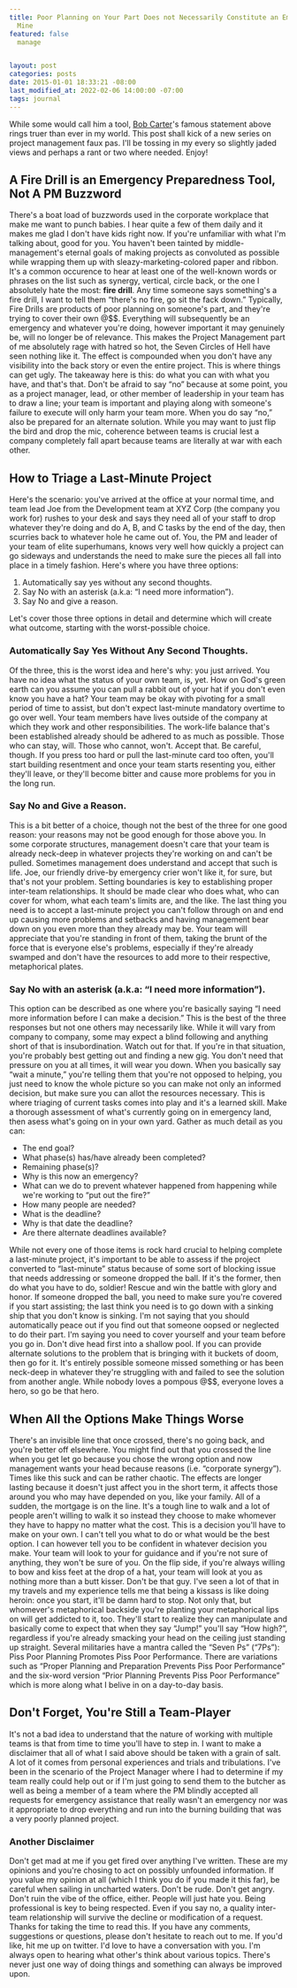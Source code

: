 ```yaml
---
title: Poor Planning on Your Part Does not Necessarily Constitute an Emergency on
  Mine
featured: false
  manage


layout: post
categories: posts
date: 2015-01-01 18:33:21 -08:00
last_modified_at: 2022-02-06 14:00:00 -07:00
tags: journal
---
```


While some would call him a tool, [Bob Carter](http://en.wikipedia.org/wiki/Robert_M._Carter)'s famous statement above rings truer than ever in my world. This post shall kick of a new series on project management faux pas. I'll be tossing in my every so slightly jaded views and perhaps a rant or two where needed. Enjoy!

## A Fire Drill is an Emergency Preparedness Tool, Not A PM Buzzword

There's a boat load of buzzwords used in the corporate workplace that make me want to punch babies. I hear quite a few of them daily and it makes me glad I don't have kids right now. If you're unfamiliar with what I'm talking about, good for you. You haven't been tainted by middle-management's eternal goals of making projects as convoluted as possible while wrapping them up with sleazy-marketing-colored paper and ribbon. It's a common occurence to hear at least one of the well-known words or phrases on the list such as synergy, vertical, circle back, or the one I absolutely hate the most: **fire drill**. Any time someone says something's a fire drill, I want to tell them “there's no fire, go sit the fack down.” Typically, Fire Drills are products of poor planning on someone's part, and they're trying to cover their own @$$. Everything will subsequently be an emergency and whatever you're doing, however important it may genuinely be, will no longer be of relevance. This makes the Project Management part of me absolutely rage with hatred so hot, the Seven Circles of Hell have seen nothing like it. The effect is compounded when you don't have any visibility into the back story or even the entire project. This is where things can get ugly. The takeaway here is this: do what you can with what you have, and that's that. Don't be afraid to say “no” because at some point, you as a project manager, lead, or other member of leadership in your team has to draw a line; your team is important and playing along with someone's failure to execute will only harm your team more. When you do say “no,” also be prepared for an alternate solution. While you may want to just flip the bird and drop the mic, coherence between teams is crucial lest a company completely fall apart because teams are literally at war with each other.

## How to Triage a Last-Minute Project

Here's the scenario: you've arrived at the office at your normal time, and team lead Joe from the Development team at XYZ Corp (the company you work for) rushes to your desk and says they need all of your staff to drop whatever they're doing and do A, B, and C tasks by the end of the day, then scurries back to whatever hole he came out of. You, the PM and leader of your team of elite superhumans, knows very well how quickly a project can go sideways and understands the need to make sure the pieces all fall into place in a timely fashion. Here's where you have three options:

1. Automatically say yes without any second thoughts.
2. Say No with an asterisk (a.k.a: “I need more information”).
3. Say No and give a reason.

Let's cover those three options in detail and determine which will create what outcome, starting with the worst-possible choice.

### Automatically Say Yes Without Any Second Thoughts.

Of the three, this is the worst idea and here's why: you just arrived. You have no idea what the status of your own team, is, yet. How on God's green earth can you assume you can pull a rabbit out of your hat if you don't even know you have a hat? Your team may be okay with pivoting for a small period of time to assist, but don't expect last-minute mandatory overtime to go over well. Your team members have lives outside of the company at which they work and other responsibilities. The work-life balance that's been established already should be adhered to as much as possible. Those who can stay, will. Those who cannot, won't. Accept that. Be careful, though. If you press too hard or pull the last-minute card too often, you'll start building resentment and once your team starts resenting you, either they'll leave, or they'll become bitter and cause more problems for you in the long run.

### Say No and Give a Reason.

This is a bit better of a choice, though not the best of the three for one good reason: your reasons may not be good enough for those above you. In some corporate structures, management doesn't care that your team is already neck-deep in whatever projects they're working on and can't be pulled. Sometimes management does understand and accept that such is life. Joe, our friendly drive-by emergency crier won't like it, for sure, but that's not your problem. Setting boundaries is key to establishing proper inter-team relationships. It should be made clear who does what, who can cover for whom, what each team's limits are, and the like. The last thing you need is to accept a last-minute project you can't follow through on and end up causing more problems and setbacks and having management bear down on you even more than they already may be. Your team will appreciate that you're standing in front of them, taking the brunt of the force that is everyone else's problems, especially if they're already swamped and don't have the resources to add more to their respective, metaphorical plates.

### Say No with an asterisk (a.k.a: “I need more information”).

This option can be described as one where you're basically saying “I need more information before I can make a decision.” This is the best of the three responses but not one others may necessarily like. While it will vary from company to company, some may expect a blind following and anything short of that is insubordination. Watch out for that. If you're in that situation, you're probably best getting out and finding a new gig. You don't need that pressure on you at all times, it will wear you down. When you basically say “wait a minute,” you're telling them that you're not opposed to helping, you just need to know the whole picture so you can make not only an informed decision, but make sure you can allot the resources necessary. This is where triaging of current tasks comes into play and it's a learned skill. Make a thorough assessment of what's currently going on in emergency land, then asess what's going on in your own yard. Gather as much detail as you can:

- The end goal?
- What phase(s) has/have already been completed?
- Remaining phase(s)?
- Why is this now an emergency?
- What can we do to prevent whatever happened from happening while we're working to “put out the fire?”
- How many people are needed?
- What is the deadline?
- Why is that date the deadline?
- Are there alternate deadlines available?

While not every one of those items is rock hard crucial to helping complete a last-minute project, it's important to be able to assess if the project converted to “last-minute” status because of some sort of blocking issue that needs addressing or someone dropped the ball. If it's the former, then do what you have to do, soldier! Rescue and win the battle with glory and honor. If someone dropped the ball, you need to make sure you're covered if you start assisting; the last think you need is to go down with a sinking ship that you don't know is sinking. I'm not saying that you should automatically peace out if you find out that someone oopsed or neglected to do their part. I'm saying you need to cover yourself and your team before you go in. Don't dive head first into a shallow pool. If you can provide alternate solutions to the problem that is bringing with it buckets of doom, then go for it. It's entirely possible someone missed something or has been neck-deep in whatever they're struggling with and failed to see the solution from another angle. While nobody loves a pompous @$$, everyone loves a hero, so go be that hero.

## When All the Options Make Things Worse

There's an invisible line that once crossed, there's no going back, and you're better off elsewhere. You might find out that you crossed the line when you get let go because you chose the wrong option and now management wants your head because reasons (i.e. “corporate synergy”). Times like this suck and can be rather chaotic. The effects are longer lasting because it doesn't just affect you in the short term, it affects those around you who may have depended on you, like your family. All of a sudden, the mortgage is on the line. It's a tough line to walk and a lot of people aren't willing to walk it so instead they choose to make whomever they have to happy no matter what the cost. This is a decision you'll have to make on your own. I can't tell you what to do or what would be the best option. I can however tell you to be confident in whatever decision you make. Your team will look to your for guidance and if you're not sure of anything, they won't be sure of you. On the flip side, if you're always willing to bow and kiss feet at the drop of a hat, your team will look at you as nothing more than a butt kisser. Don't be that guy. I've seen a lot of that in my travels and my experience tells me that being a kissass is like doing heroin: once you start, it'll be damn hard to stop. Not only that, but whomever's metaphorical backside you're planting your metaphorical lips on will get addicted to it, too. They'll start to realize they can manipulate and basically come to expect that when they say “Jump!” you'll say “How high?”, regardless if you're already smacking your head on the ceiling just standing up straight. Several militaries have a mantra called the “Seven Ps” (“7Ps”): Piss Poor Planning Promotes Piss Poor Performance. There are variations such as “Proper Planning and Preparation Prevents Piss Poor Performance” and the six-word version “Prior Planning Prevents Piss Poor Performance” which is more along what I belive in on a day-to-day basis.

## Don't Forget, You're Still a Team-Player

It's not a bad idea to understand that the nature of working with multiple teams is that from time to time you'll have to step in. I want to make a disclaimer that all of what I said above should be taken with a grain of salt. A lot of it comes from personal experiences and trials and tribulations. I've been in the scenario of the Project Manager where I had to determine if my team really could help out or if I'm just going to send them to the butcher as well as being a member of a team where the PM blindly accepted all requests for emergency assistance that really wasn't an emergency nor was it appropriate to drop everything and run into the burning building that was a very poorly planned project.

### Another Disclaimer

Don't get mad at me if you get fired over anything I've written. These are my opinions and you're chosing to act on possibly unfounded information. If you value my opinion at all (which I think you do if you made it this far), be careful when sailing in uncharted waters. Don't be rude. Don't get angry. Don't ruin the vibe of the office, either. People will just hate you. Being professional is key to being respected. Even if you say no, a quality inter-team relationship will survive the decline or modification of a request. Thanks for taking the time to read this. If you have any comments, suggestions or questions, please don't hesitate to reach out to me. If you'd like, hit me up on twitter. I'd love to have a conversation with you. I'm always open to hearing what other's think about various topics. There's never just one way of doing things and something can always be improved upon.

